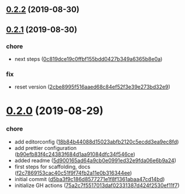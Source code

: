 ## [0.2.2](https://github.com/pixelmord/vanilla-cookbook/compare/v0.2.1...v0.2.2) (2019-08-30)




## [0.2.1](https://github.com/pixelmord/vanilla-cookbook/compare/v0.2.0...v0.2.1) (2019-08-30)


### chore

* next steps ([0c819dce19c0ffbf155bdd0427b349a6365b8e0a](https://github.com/pixelmord/vanilla-cookbook/commit/0c819dce19c0ffbf155bdd0427b349a6365b8e0a))

### fix

* reset version ([2cbe8995f516aaed68c84ef52f3e39e273bd32e9](https://github.com/pixelmord/vanilla-cookbook/commit/2cbe8995f516aaed68c84ef52f3e39e273bd32e9))



# [0.2.0](https://github.com/pixelmord/vanilla-cookbook/compare/d5ba3f9c186d8577271e1f8f1361abaa47cd14bd...v0.2.0) (2019-08-29)


### chore

* add editorconfig ([18b84b44088d15023abfb2120c5ecdd3ea9ec8fd](https://github.com/pixelmord/vanilla-cookbook/commit/18b84b44088d15023abfb2120c5ecdd3ea9ec8fd))
* add prettier configuration ([b90efb83f4c24383f684d1aa91084dfc34f546ce](https://github.com/pixelmord/vanilla-cookbook/commit/b90efb83f4c24383f684d1aa91084dfc34f546ce))
* added readme ([5d900165ad64a9cb0e0991ed32e9fda06e6b9a24](https://github.com/pixelmord/vanilla-cookbook/commit/5d900165ad64a9cb0e0991ed32e9fda06e6b9a24))
* first steps for scaffolding, docs ([f2c7869153cac40c51f9f74fb2a11e0b316344ee](https://github.com/pixelmord/vanilla-cookbook/commit/f2c7869153cac40c51f9f74fb2a11e0b316344ee))
* initial commit ([d5ba3f9c186d8577271e1f8f1361abaa47cd14bd](https://github.com/pixelmord/vanilla-cookbook/commit/d5ba3f9c186d8577271e1f8f1361abaa47cd14bd))
* initialize GH actions ([75a2c7f5517013daf02331387d424f2530ef11f7](https://github.com/pixelmord/vanilla-cookbook/commit/75a2c7f5517013daf02331387d424f2530ef11f7))



